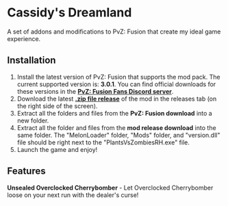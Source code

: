 # Cassidy's Dreamland
A set of addons and modifications to PvZ: Fusion that create my ideal game experience.

## Installation

1. Install the latest version of PvZ: Fusion that supports the mod pack. The current supported version is: **3.0.1**. You can find official downloads for these versions in the [**PvZ: Fusion Fans Discord server**](https://discord.gg/pvzfusion).
2. Download the latest [**.zip file release**](https://github.com/SillyStar-Github/Cassidys-Dreamland/releases/latest) of the mod in the releases tab (on the right side of the screen).
3. Extract all the folders and files from the **PvZ: Fusion download** into a new folder.
4. Extract all the folder and files from the **mod release download** into the same folder. The "MelonLoader" folder, "Mods" folder, and "version.dll" file should be right next to the "PlantsVsZombiesRH.exe" file.
5. Launch the game and enjoy!

## Features
**Unsealed Overclocked Cherrybomber** - Let Overclocked Cherrybomber loose on your next run with the dealer's curse!
